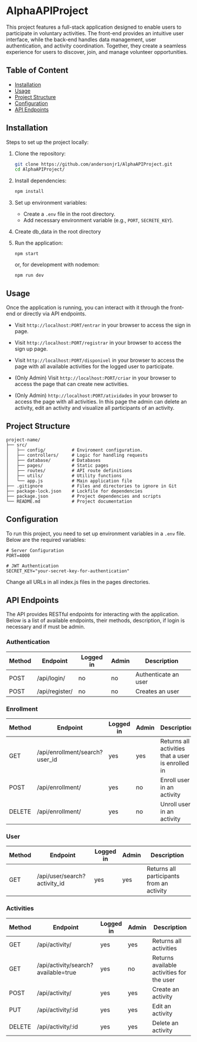 # AlphaAPIProject

This project features a full-stack application designed to enable users to participate in voluntary activities. The front-end provides an intuitive user interface, while the back-end handles data management, user authentication, and activity coordination. Together, they create a seamless experience for users to discover, join, and manage volunteer opportunities.

## Table of Content
* [Installation](#installation)
* [Usage](#usage)
* [Project Structure](#project_structure)
* [Configuration](#configuration)
* [API Endpoints](#api_endpoints)
<a name="installation"></a>
## Installation
Steps to set up the project locally:

1. Clone the repository:

     ```bash
     git clone https://github.com/andersonjr1/AlphaAPIProject.git
     cd AlphaAPIProject/
     ```

1. Install dependencies:

     ```bash
     npm install
     ```

1. Set up environment variables:

     * Create a `.env` file in the root directory.
     * Add necessary environment variable (e.g., `PORT`, `SECRETE_KEY`).

1. Create db_data in the root directory

1. Run the application:

     ```
     npm start
     ```
     or, for development with nodemon:
     ```
     npm run dev
     ```

<a name="usage"></a>
## Usage
Once the application is running, you can interact with it through the front-end or directly via API endpoints.

* Visit `http://localhost:PORT/entrar` in your browser to access the sign in page.

* Visit `http://localhost:PORT/registrar` in your browser to access the sign up page.
* Visit `http://localhost:PORT/disponivel` in your browser to access the page with all available activities for the logged user to participate.

* (Only Admin) Visit `http://localhost:PORT/criar` in your browser to access the page that can create new activities.

* (Only Admin) `http://localhost:PORT/atividades` in your browser to access the page with all activities. In this page the admin can delete an activity, edit an activity and visualize all participants of an activity.



<a name="project_structure"></a>
## Project Structure
```
project-name/
├── src/
│   ├── config/          # Enviroment configuration.
│   ├── controllers/     # Logic for handling requests
│   ├── database/        # Databases
│   ├── pages/           # Static pages
│   ├── routes/          # API route definitions
│   ├── utils/           # Utility functions
│   └── app.js           # Main application file
├── .gitignore           # Files and directories to ignore in Git
├── package-lock.json    # Lockfile for dependencies
├── package.json         # Project dependencies and scripts
└── README.md            # Project documentation
```
<a name="configuration"></a>
## Configuration
To run this project, you need to set up environment variables in a `.env` file. Below are the required variables:
```.env
# Server Configuration
PORT=4000

# JWT Authentication
SECRET_KEY="your-secret-key-for-authentication"

```

Change all URLs in all index.js files in the pages directories.

<a name="api_endpoints"></a>
## API Endpoints
The API provides RESTful endpoints for interacting with the application. Below is a list of available endpoints, their methods, description, if login is necessary and if must be admin.

### Authentication
| Method | Endpoint | Logged in | Admin | Description |
| ------ | -------- | --------- | ----- | ----------- |
| POST | /api/login/ | no | no | Authenticate an user |
| POST | /api/register/ | no | no | Creates an user |

### Enrollment
| Method | Endpoint | Logged in | Admin | Description |
| ------ | -------- | --------- | ----- | ----------- |
| GET | /api/enrollment/search?user_id | yes | yes | Returns all activities that a user is enrolled in  |
| POST | /api/enrollment/ | yes | no | Enroll user in an activity |
| DELETE | /api/enrollment/ | yes | no | Unroll user in an activity |

### User
| Method | Endpoint | Logged in | Admin | Description |
| ------ | -------- | --------- | ----- | ----------- |
| GET | /api/user/search?activity_id | yes | yes | Returns all participants from an activity  |

### Activities
| Method | Endpoint | Logged in | Admin | Description |
| ------ | -------- | --------- | ----- | ----------- |
| GET | /api/activity/ | yes | yes | Returns all activities |
| GET | /api/activity/search?available=true | yes | no | Returns available activities for the user|
| POST | /api/activity/ | yes | yes | Create an activity |
| PUT | /api/activity/:id | yes | yes | Edit an activity |
| DELETE | /api/activity/:id | yes | yes | Delete an activity |
